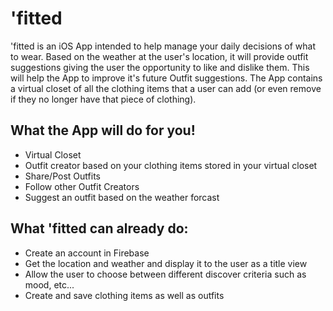 # 'fitted
'fitted is an iOS App intended to help manage your daily decisions of what to wear. Based on the weather at the user's location, it will provide outfit suggestions giving the user the opportunity to like and dislike them. This will help the App to improve it's future Outfit suggestions. The App contains a virtual closet of all the clothing items that a user can add (or even remove if they no longer have that piece of clothing). 


## What the App will do for you!

- Virtual Closet 
- Outfit creator based on your clothing items stored in your virtual closet
- Share/Post Outfits
- Follow other Outfit Creators
- Suggest an outfit based on the weather forcast

## What 'fitted can already do:
- Create an account in Firebase
- Get the location and weather and display it to the user as a title view
- Allow the user to choose between different discover criteria such as mood, etc...
- Create and save clothing items as well as outfits
